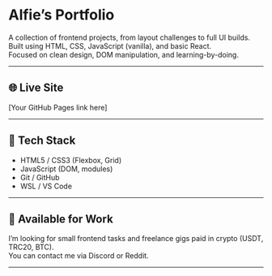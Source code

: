 # Alfie’s Portfolio

A collection of frontend projects, from layout challenges to full UI builds.  
Built using HTML, CSS, JavaScript (vanilla), and basic React.  
Focused on clean design, DOM manipulation, and learning-by-doing.

---

## 🌐 Live Site
[Your GitHub Pages link here]

---

## 🔧 Tech Stack

- HTML5 / CSS3 (Flexbox, Grid)
- JavaScript (DOM, modules)
- Git / GitHub
- WSL / VS Code

---

## 💸 Available for Work

I’m looking for small frontend tasks and freelance gigs paid in crypto (USDT, TRC20, BTC).  
You can contact me via Discord or Reddit.

---

